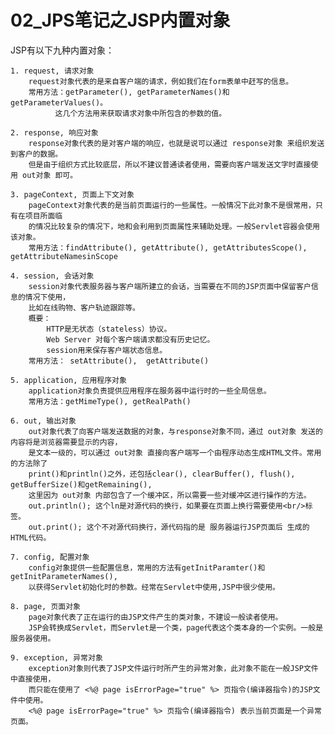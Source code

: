 # 02_JPS笔记之JSP内置对象

JSP有以下九种内置对象：

	1. request, 请求对象
		request对象代表的是来自客户端的请求，例如我们在form表单中赶写的信息。
		常用方法：getParameter(), getParameterNames()和getParameterValues()。
			  这几个方法用来获取请求对象中所包含的参数的值。

	2. response, 响应对象
		response对象代表的是对客户端的响应，也就是说可以通过 response对象 来组织发送到客户的数据。
		但是由于组织方式比较底层，所以不建议普通读者使用，需要向客户端发送文字时直接使用 out对象 即可。

	3. pageContext, 页面上下文对象
		pageContext对象代表的是当前页面运行的一些属性。一般情况下此对象不是很常用，只有在项目所面临
		的情况比较复杂的情况下，地和会利用到页面属性来辅助处理。一般Servlet容器会使用该对象。
		常用方法：findAttribute(), getAttribute(), getAttributesScope(), getAttributeNamesinScope

	4. session, 会话对象
		session对象代表服务器与客户端所建立的会话，当需要在不同的JSP页面中保留客户信息的情况下使用，
		比如在线购物、客户轨迹跟踪等。
		概要：
			HTTP是无状态（stateless）协议。
			Web Server 对每个客户端请求都没有历史记忆。
			session用来保存客户端状态信息。
		常用方法： setAttribute(),  getAttribute()

	5. application, 应用程序对象
		application对象负责提供应用程序在服务器中运行时的一些全局信息。
		常用方法：getMimeType(), getRealPath()

	6. out, 输出对象
		out对象代表了向客户端发送数据的对象，与response对象不同，通过 out对象 发送的内容将是浏览器需要显示的内容，
		是文本一级的，可以通过 out对象 直接向客户端写一个由程序动态生成HTML文件。常用的方法除了
		print()和println()之外，还包括clear(), clearBuffer(), flush(), getBufferSize()和getRemaining(), 
		这里因为 out对象 内部包含了一个缓冲区，所以需要一些对缓冲区进行操作的方法。
		out.println(); 这个ln是对源代码的换行，如果要在页面上换行需要使用<br/>标签。
		out.print(); 这个不对源代码换行，源代码指的是 服务器运行JSP页面后 生成的HTML代码。

	7. config, 配置对象
		config对象提供一些配置信息，常用的方法有getInitParamter()和getInitParameterNames(), 
		以获得Servlet初始化时的参数。经常在Servlet中使用,JSP中很少使用。

	8. page, 页面对象
		page对象代表了正在运行的由JSP文件产生的类对象，不建设一般读者使用。
		JSP会转换成Servlet，而Servlet是一个类，page代表这个类本身的一个实例。一般是服务器使用。

	9. exception, 异常对象
		exception对象则代表了JSP文件运行时所产生的异常对象，此对象不能在一般JSP文件中直接使用，
		而只能在使用了 <%@ page isErrorPage="true" %> 页指令(编译器指令)的JSP文件中使用。
		<%@ page isErrorPage="true" %> 页指令(编译器指令) 表示当前页面是一个异常页面。
